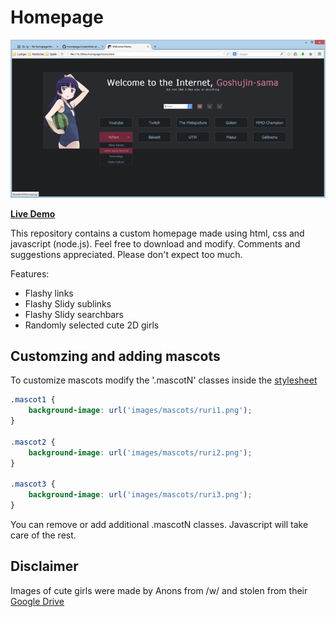 Homepage
====

![alt tag](screenshots/preview.png "Homepage preview")

**[Live Demo](http://gokoururi.github.io/homepage/)**

This repository contains a custom homepage made using html, css and javascript (node.js). Feel free to download and modify. Comments and suggestions appreciated. Please don't expect too much.

Features:
* Flashy links
* Flashy Slidy sublinks
* Flashy Slidy searchbars 
* Randomly selected cute 2D girls

Customzing and adding mascots
----

To customize mascots modify the '.mascotN' classes inside the [stylesheet](style.css)

```css
.mascot1 {
    background-image: url('images/mascots/ruri1.png');
}

.mascot2 {
    background-image: url('images/mascots/ruri2.png');
}

.mascot3 {
    background-image: url('images/mascots/ruri3.png');
}
```

You can remove or add additional .mascotN classes. Javascript will take care of the rest.

Disclaimer
----
Images of cute girls were made by Anons from /w/ and stolen from their [Google Drive](https://drive.google.com/folderview?id=0B_VmbVyD4eT3N1VUbGN4Wjd5OVE)
